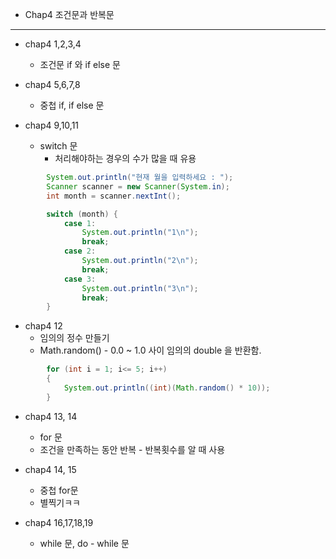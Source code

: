 - Chap4 조건문과 반복문

---

- chap4 1,2,3,4
  - 조건문 if 와 if else 문

- chap4 5,6,7,8
  - 중첩 if, if else 문
- chap4 9,10,11
  - switch 문
    - 처리해야하는 경우의 수가 많을 때 유용

``` JAVA
        System.out.println("현재 월을 입력하세요 : ");
        Scanner scanner = new Scanner(System.in);
        int month = scanner.nextInt();

        switch (month) {
            case 1:
                System.out.println("1\n");
                break;
            case 2:
                System.out.println("2\n");
                break;
            case 3:
                System.out.println("3\n");
                break;
        }
```

- chap4 12
  - 임의의 정수 만들기
  - Math.random() - 0.0 ~ 1.0 사이 임의의 double 을 반환함.

``` JAVA
        for (int i = 1; i<= 5; i++)
        {
            System.out.println((int)(Math.random() * 10));
        }
```

- chap4 13, 14
  - for 문
  - 조건을 만족하는 동안 반복 - 반복횟수를 알 때 사용

- chap4 14, 15
  - 중첩 for문
  - 별찍기ㅋㅋ
  
- chap4 16,17,18,19
  - while 문, do - while 문

